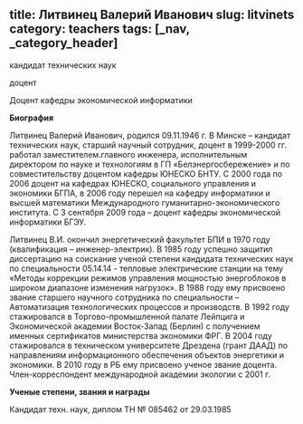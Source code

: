 title: Литвинец Валерий Иванович
slug: litvinets
category: teachers
tags: [_nav, _category_header]
---

кандидат технических наук

доцент

Доцент кафедры экономической информатики

__Биография__

Литвинец Валерий Иванович, родился 09.11.1946 г. В Минске – кандидат технических наук, старший научный сотрудник, доцент в 1999-2000 гг. работал заместителем.главного инженера, исполнительным директором по науке и технологиям в ГП «Белэнергосбережение» и по совместительству доцентом кафедры ЮНЕСКО БНТУ. С 2000 года по 2006 доцент на кафедрах ЮНЕСКО, социального управления и экономики БГПА, в 2006 году перешел на кафедру информатики и высшей математики Международного гуманитарно-экономического института. С 3 сентября 2009 года – доцент кафедры экономической информатики БГЭУ.

Литвинец В.И. окончил энергетический факультет БПИ в 1970 году (квалификация – инженер-электрик). В 1985 году успешно защитил диссертацию на соискание ученой степени кандидата технических наук по специальности 05.14.14 - тепловые электрические станции на тему «Методы коррекции режимов управления мощностью энергоблоков в широком диапазоне изменения нагрузок». В 1988 году ему присвоено звание старшего научного сотрудника по специальности – Автоматизация технологических процессов и производств. В 1992 году стажировался в Торгово-промышленной палате Лейпцига и Экономической академии Восток-Запад (Берлин) с получением именных сертификатов министерства экономики ФРГ. В 2004 году стажировался в техническом университете Дрездена (грант ДААД) по направлениям информационного обеспечения объектов энергетики и экономики. В 2010 году в РБ ему присвоено ученое звание доцента. Член-корреспондент международной академии экологии с 2001 г.

__Ученые степени, звания и награды__

Кандидат техн. наук, диплом ТН № 085462 от 29.03.1985
